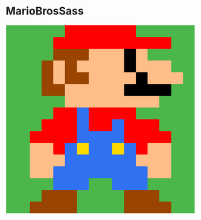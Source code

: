 # MarioBrosSass
![alt tag](https://github.com/ariadnarouco/MarioBrosSass/blob/master/MarioBros.png)
